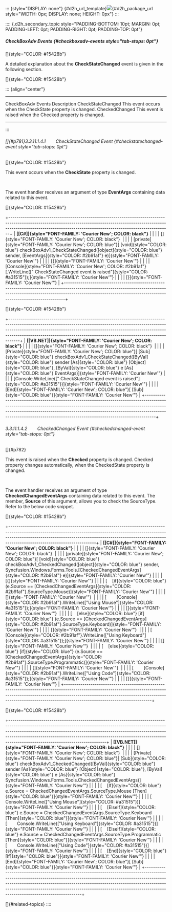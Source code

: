 ::: {style="DISPLAY: none"}
[](ms-xhelp:///?Id=d2h_url_template){#d2h_url_template}![](!package_url!){#d2h_package_url style="WIDTH: 0px; DISPLAY: none; HEIGHT: 0px"}
:::

:::: {.d2h_secondary_topic style="PADDING-BOTTOM: 10pt; MARGIN: 0pt; PADDING-LEFT: 0pt; PADDING-RIGHT: 0pt; PADDING-TOP: 0pt"}
##### CheckBoxAdv Events {#checkboxadv-events style="tab-stops: 0pt"}

[]{style="COLOR: #15428b"} 

A detailed explanation about the **CheckStateChanged** event is given in the following section.

[]{style="COLOR: #15428b"} 

::: {align="center"}
  -------------------- ------------------------------------------------------------
  CheckBoxAdv Events   Description
  CheckStateChanged    This event occurs when the CheckState property is changed.
  CheckedChanged       This event is raised when the Checked property is changed.
  -------------------- ------------------------------------------------------------
:::

###### []{#p781}3.3.11.1.4.1        CheckStateChanged Event {#checkstatechanged-event style="tab-stops: 0pt"}

[]{style="COLOR: #15428b"} 

This event occurs when the **CheckState** property is changed.

 

The event handler receives an argument of type **EventArgs** containing data related to this event.

[]{style="COLOR: #15428b"} 

+------------------------------------------------------------------------------------------------------------------------------------------------------------------------------------------------------------------------------------------+
| **[\[C#\]]{style="FONT-FAMILY: 'Courier New'; COLOR: black"}**                                                                                                                                                                           |
|                                                                                                                                                                                                                                          |
| []{style="FONT-FAMILY: 'Courier New'; COLOR: black"}                                                                                                                                                                                     |
|                                                                                                                                                                                                                                          |
| [private]{style="FONT-FAMILY: 'Courier New'; COLOR: blue"}[ [void]{style="COLOR: blue"} checkBoxAdv1_CheckStateChanged([object]{style="COLOR: blue"} sender, [EventArgs]{style="COLOR: #2b91af"} e)]{style="FONT-FAMILY: 'Courier New'"} |
|                                                                                                                                                                                                                                          |
| [{]{style="FONT-FAMILY: 'Courier New'"}                                                                                                                                                                                                  |
|                                                                                                                                                                                                                                          |
| [Console]{style="FONT-FAMILY: 'Courier New'; COLOR: #2b91af"}[.WriteLine([\" CheckStateChanged event is raised\"]{style="COLOR: #a31515"});]{style="FONT-FAMILY: 'Courier New'"}                                                         |
|                                                                                                                                                                                                                                          |
| [}]{style="FONT-FAMILY: 'Courier New'"}                                                                                                                                                                                                  |
+------------------------------------------------------------------------------------------------------------------------------------------------------------------------------------------------------------------------------------------+

[]{style="COLOR: #15428b"} 

+-----------------------------------------------------------------------------------------------------------------------------------------------------------------------------------------------------------------------------------------------------------------------------------------------------------------------------+
| **[\[VB.NET\]]{style="FONT-FAMILY: 'Courier New'; COLOR: black"}**                                                                                                                                                                                                                                                          |
|                                                                                                                                                                                                                                                                                                                             |
| []{style="FONT-FAMILY: 'Courier New'; COLOR: black"}                                                                                                                                                                                                                                                                        |
|                                                                                                                                                                                                                                                                                                                             |
| [Private]{style="FONT-FAMILY: 'Courier New'; COLOR: blue"}[ [Sub]{style="COLOR: blue"} checkBoxAdv1_CheckStateChanged([ByVal]{style="COLOR: blue"} sender [As]{style="COLOR: blue"} [Object]{style="COLOR: blue"}, [ByVal]{style="COLOR: blue"} e [As]{style="COLOR: blue"} EventArgs)]{style="FONT-FAMILY: 'Courier New'"} |
|                                                                                                                                                                                                                                                                                                                             |
| [Console.WriteLine([\" CheckStateChanged event is raised\"]{style="COLOR: #a31515"})]{style="FONT-FAMILY: 'Courier New'"}                                                                                                                                                                                                   |
|                                                                                                                                                                                                                                                                                                                             |
| [End]{style="FONT-FAMILY: 'Courier New'; COLOR: blue"}[ [Sub]{style="COLOR: blue"}]{style="FONT-FAMILY: 'Courier New'"}                                                                                                                                                                                                     |
+-----------------------------------------------------------------------------------------------------------------------------------------------------------------------------------------------------------------------------------------------------------------------------------------------------------------------------+

###### 3.3.11.1.4.2        CheckedChanged Event {#checkedchanged-event style="tab-stops: 0pt"}

[]{#p782} 

This event is raised when the **Checked** property is changed. Checked property changes automatically, when the CheckedState property is changed.

 

The event handler receives an argument of type **CheckedChangedEventArgs** containing data related to this event. The member, **Source** of this argument, allows you to check the SourceType. Refer to the below code snippet.

[]{style="COLOR: #15428b"} 

+------------------------------------------------------------------------------------------------------------------------------------------------------------------------------------------------------------------------------------------------------------------------------------+
| **[\[C#\]]{style="FONT-FAMILY: 'Courier New'; COLOR: black"}**                                                                                                                                                                                                                     |
|                                                                                                                                                                                                                                                                                    |
| []{style="FONT-FAMILY: 'Courier New'; COLOR: black"}                                                                                                                                                                                                                               |
|                                                                                                                                                                                                                                                                                    |
| [private]{style="FONT-FAMILY: 'Courier New'; COLOR: blue"}[ [void]{style="COLOR: blue"} checkBoxAdv1_CheckedChanged([object]{style="COLOR: blue"} sender, Syncfusion.Windows.Forms.Tools.[CheckedChangedEventArgs]{style="COLOR: #2b91af"} e)]{style="FONT-FAMILY: 'Courier New'"} |
|                                                                                                                                                                                                                                                                                    |
| [{]{style="FONT-FAMILY: 'Courier New'"}                                                                                                                                                                                                                                            |
|                                                                                                                                                                                                                                                                                    |
| [    [if]{style="COLOR: blue"} (e.Source == [CheckedChangedEventArgs]{style="COLOR: #2b91af"}.SourceType.Mouse)]{style="FONT-FAMILY: 'Courier New'"}                                                                                                                               |
|                                                                                                                                                                                                                                                                                    |
| []{style="FONT-FAMILY: 'Courier New'"}                                                                                                                                                                                                                                             |
|                                                                                                                                                                                                                                                                                    |
| [        [Console]{style="COLOR: #2b91af"}.WriteLine([\"Using Mouse\"]{style="COLOR: #a31515"});]{style="FONT-FAMILY: 'Courier New'"}                                                                                                                                              |
|                                                                                                                                                                                                                                                                                    |
| []{style="FONT-FAMILY: 'Courier New'"}                                                                                                                                                                                                                                             |
|                                                                                                                                                                                                                                                                                    |
| [    [else]{style="COLOR: blue"} [if]{style="COLOR: blue"} (e.Source == [CheckedChangedEventArgs]{style="COLOR: #2b91af"}.SourceType.Keyboard)]{style="FONT-FAMILY: 'Courier New'"}                                                                                                |
|                                                                                                                                                                                                                                                                                    |
| []{style="FONT-FAMILY: 'Courier New'"}                                                                                                                                                                                                                                             |
|                                                                                                                                                                                                                                                                                    |
| [        [Console]{style="COLOR: #2b91af"}.WriteLine([\"Using Keyboard\"]{style="COLOR: #a31515"});]{style="FONT-FAMILY: 'Courier New'"}                                                                                                                                           |
|                                                                                                                                                                                                                                                                                    |
| []{style="FONT-FAMILY: 'Courier New'"}                                                                                                                                                                                                                                             |
|                                                                                                                                                                                                                                                                                    |
| [    [else]{style="COLOR: blue"} [if]{style="COLOR: blue"} (e.Source == [CheckedChangedEventArgs]{style="COLOR: #2b91af"}.SourceType.Programmatic)]{style="FONT-FAMILY: 'Courier New'"}                                                                                            |
|                                                                                                                                                                                                                                                                                    |
| []{style="FONT-FAMILY: 'Courier New'"}                                                                                                                                                                                                                                             |
|                                                                                                                                                                                                                                                                                    |
| [        [Console]{style="COLOR: #2b91af"}.WriteLine([\"Using Code\"]{style="COLOR: #a31515"});]{style="FONT-FAMILY: 'Courier New'"}                                                                                                                                               |
|                                                                                                                                                                                                                                                                                    |
| [}]{style="FONT-FAMILY: 'Courier New'"}                                                                                                                                                                                                                                            |
+------------------------------------------------------------------------------------------------------------------------------------------------------------------------------------------------------------------------------------------------------------------------------------+

[]{style="COLOR: #15428b"} 

+-----------------------------------------------------------------------------------------------------------------------------------------------------------------------------------------------------------------------------------------------------------------------------------------------------------------------------------------------------------------------+
| **[\[VB.NET\]]{style="FONT-FAMILY: 'Courier New'; COLOR: black"}**                                                                                                                                                                                                                                                                                                    |
|                                                                                                                                                                                                                                                                                                                                                                       |
| []{style="FONT-FAMILY: 'Courier New'; COLOR: black"}                                                                                                                                                                                                                                                                                                                  |
|                                                                                                                                                                                                                                                                                                                                                                       |
| [Private]{style="FONT-FAMILY: 'Courier New'; COLOR: blue"}[ [Sub]{style="COLOR: blue"} checkBoxAdv1_CheckedChanged([ByVal]{style="COLOR: blue"} sender [As]{style="COLOR: blue"} [Object]{style="COLOR: blue"}, [ByVal]{style="COLOR: blue"} e [As]{style="COLOR: blue"} Syncfusion.Windows.Forms.Tools.CheckedChangedEventArgs)]{style="FONT-FAMILY: 'Courier New'"} |
|                                                                                                                                                                                                                                                                                                                                                                       |
| [    [If]{style="COLOR: blue"} e.Source = CheckedChangedEventArgs.SourceType.Mouse [Then]{style="COLOR: blue"}]{style="FONT-FAMILY: 'Courier New'"}                                                                                                                                                                                                                   |
|                                                                                                                                                                                                                                                                                                                                                                       |
| [        Console.WriteLine([\"Using Mouse\"]{style="COLOR: #a31515"})]{style="FONT-FAMILY: 'Courier New'"}                                                                                                                                                                                                                                                            |
|                                                                                                                                                                                                                                                                                                                                                                       |
| [    [ElseIf]{style="COLOR: blue"} e.Source = CheckedChangedEventArgs.SourceType.Keyboard [Then]{style="COLOR: blue"}]{style="FONT-FAMILY: 'Courier New'"}                                                                                                                                                                                                            |
|                                                                                                                                                                                                                                                                                                                                                                       |
| [        Console.WriteLine([\"Using Keyboard\"]{style="COLOR: #a31515"})]{style="FONT-FAMILY: 'Courier New'"}                                                                                                                                                                                                                                                         |
|                                                                                                                                                                                                                                                                                                                                                                       |
| [    [ElseIf]{style="COLOR: blue"} e.Source = CheckedChangedEventArgs.SourceType.Programmatic [Then]{style="COLOR: blue"}]{style="FONT-FAMILY: 'Courier New'"}                                                                                                                                                                                                        |
|                                                                                                                                                                                                                                                                                                                                                                       |
| [        Console.WriteLine([\"Using Code\"]{style="COLOR: #a31515"})]{style="FONT-FAMILY: 'Courier New'"}                                                                                                                                                                                                                                                             |
|                                                                                                                                                                                                                                                                                                                                                                       |
| [    [End]{style="COLOR: blue"} [If]{style="COLOR: blue"}]{style="FONT-FAMILY: 'Courier New'"}                                                                                                                                                                                                                                                                        |
|                                                                                                                                                                                                                                                                                                                                                                       |
| [End]{style="FONT-FAMILY: 'Courier New'; COLOR: blue"}[ [Sub]{style="COLOR: blue"}]{style="FONT-FAMILY: 'Courier New'"}                                                                                                                                                                                                                                               |
+-----------------------------------------------------------------------------------------------------------------------------------------------------------------------------------------------------------------------------------------------------------------------------------------------------------------------------------------------------------------------+

[]{#related-topics}
::::
